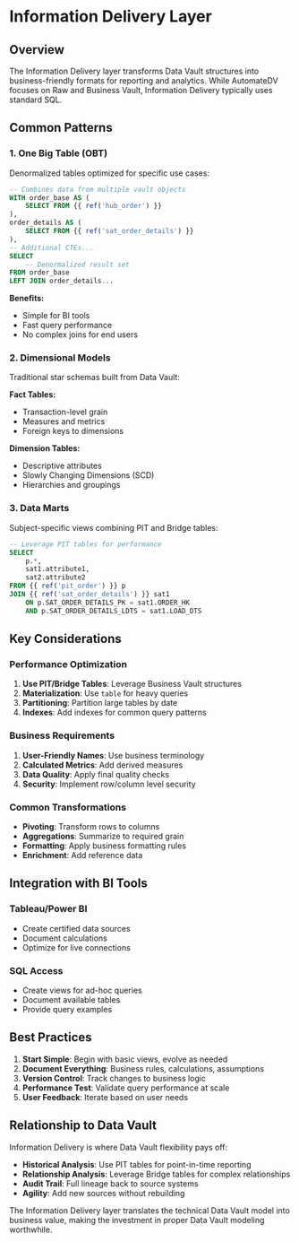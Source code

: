 # Information Delivery Layer

## Overview
The Information Delivery layer transforms Data Vault structures into business-friendly formats for reporting and analytics. While AutomateDV focuses on Raw and Business Vault, Information Delivery typically uses standard SQL.

## Common Patterns

### 1. **One Big Table (OBT)**
Denormalized tables optimized for specific use cases:
```sql
-- Combines data from multiple vault objects
WITH order_base AS (
    SELECT FROM {{ ref('hub_order') }}
),
order_details AS (
    SELECT FROM {{ ref('sat_order_details') }}
),
-- Additional CTEs...
SELECT 
    -- Denormalized result set
FROM order_base
LEFT JOIN order_details...
```

**Benefits:**
- Simple for BI tools
- Fast query performance
- No complex joins for end users

### 2. **Dimensional Models**
Traditional star schemas built from Data Vault:

**Fact Tables:**
- Transaction-level grain
- Measures and metrics
- Foreign keys to dimensions

**Dimension Tables:**
- Descriptive attributes
- Slowly Changing Dimensions (SCD)
- Hierarchies and groupings

### 3. **Data Marts**
Subject-specific views combining PIT and Bridge tables:
```sql
-- Leverage PIT tables for performance
SELECT 
    p.*,
    sat1.attribute1,
    sat2.attribute2
FROM {{ ref('pit_order') }} p
JOIN {{ ref('sat_order_details') }} sat1 
    ON p.SAT_ORDER_DETAILS_PK = sat1.ORDER_HK
    AND p.SAT_ORDER_DETAILS_LDTS = sat1.LOAD_DTS
```

## Key Considerations

### Performance Optimization
1. **Use PIT/Bridge Tables**: Leverage Business Vault structures
2. **Materialization**: Use `table` for heavy queries
3. **Partitioning**: Partition large tables by date
4. **Indexes**: Add indexes for common query patterns

### Business Requirements
1. **User-Friendly Names**: Use business terminology
2. **Calculated Metrics**: Add derived measures
3. **Data Quality**: Apply final quality checks
4. **Security**: Implement row/column level security

### Common Transformations
- **Pivoting**: Transform rows to columns
- **Aggregations**: Summarize to required grain
- **Formatting**: Apply business formatting rules
- **Enrichment**: Add reference data

## Integration with BI Tools

### Tableau/Power BI
- Create certified data sources
- Document calculations
- Optimize for live connections

### SQL Access
- Create views for ad-hoc queries
- Document available tables
- Provide query examples

## Best Practices

1. **Start Simple**: Begin with basic views, evolve as needed
2. **Document Everything**: Business rules, calculations, assumptions
3. **Version Control**: Track changes to business logic
4. **Performance Test**: Validate query performance at scale
5. **User Feedback**: Iterate based on user needs

## Relationship to Data Vault

Information Delivery is where Data Vault flexibility pays off:
- **Historical Analysis**: Use PIT tables for point-in-time reporting
- **Relationship Analysis**: Leverage Bridge tables for complex relationships
- **Audit Trail**: Full lineage back to source systems
- **Agility**: Add new sources without rebuilding

The Information Delivery layer translates the technical Data Vault model into business value, making the investment in proper Data Vault modeling worthwhile.

